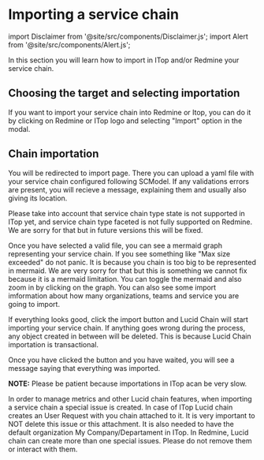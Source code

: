 # Importing a service chain

import Disclaimer from '@site/src/components/Disclaimer.js';
import Alert from '@site/src/components/Alert.js';

In this section you will learn how to import in ITop and/or Redmine your service chain.

## Choosing the target and selecting importation

If you want to import your service chain into Redmine or Itop, you can do it by clicking on Redmine or ITop logo and selecting "Import" option in the modal.

## Chain importation

You will be redirected to import page. There you can upload a yaml file with your service chain configured following SCModel. If any validations errors are present, you will recieve a message, explaining them and usually also giving its location.

<Alert>
Please take into account that service chain type state is not supported in ITop yet, and service chain type faceted is not fully supported on Redmine. We are sorry for that but in future versions this will be fixed.
</Alert>

Once you have selected a valid file, you can see a mermaid graph representing your service chain. If you see something like "Max size exceeded" do not panic. It is because you chain is too big to be represented in mermaid. We are very sorry for that but this is something we cannot fix because it is a mermaid limitation. You can toggle the mermaid and also zoom in by clicking on the graph. You can also see some import imformation about how many organizations, teams and service you are going to import.

If everything looks good, click the import button and Lucid Chain will start importing your service chain. If anything goes wrong during the process, any object created in between will be deleted. This is because Lucid Chain importation is transactional.

Once you have clicked the button and you have waited, you will see a message saying that everything was imported.

**NOTE:** Please be patient because importations in ITop acan be very slow.

<Disclaimer>
In order to manage metrics and other Lucid chain features, when importing a service chain a special issue is created. In case of ITop Lucid chain creates an User Request with you chain attached to it. It is very important to NOT delete this issue or this attachment. It is also needed to have the default organization My Company/Departament in ITop. In Redmine, Lucid chain can create more than one special issues. Please do not remove them or interact with them.
</Disclaimer>
